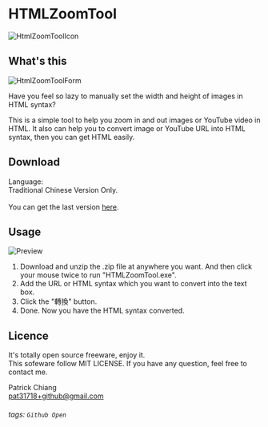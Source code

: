 
HTMLZoomTool
===
![HtmlZoomToolIcon](https://i.imgur.com/e6BvV4T.png)
## What's this

![HtmlZoomToolForm](https://i.imgur.com/3plRqyr.png)

Have you feel so lazy to manually set the width and height of images in HTML syntax?

This is a simple tool to help you zoom in and out images or YouTube video in HTML. It also can help you to convert image or YouTube URL into HTML syntax, then you can get HTML easily.

## Download

Language:<br>Traditional Chinese Version Only.<br><br>You can get the last version [here](https://github.com/pat31718/HTMLZoomTool/releases).

## Usage

![Preview](https://i.imgur.com/ZE1Lhow.png)

1. Download and unzip the .zip file at anywhere you want. And then click your mouse twice to run "HTMLZoomTool.exe".
2. Add the URL or HTML syntax which you want to convert into the text box.
3. Click the "轉換" button.
4. Done. Now you have the HTML syntax converted.


## Licence
It's totally open source freeware, enjoy it.<br>
This sofeware follow MIT LICENSE.
If you have any question, feel free to contact me.<br>

Patrick Chiang<br>pat31718+github@gmail.com


###### tags: `Github Open` 
